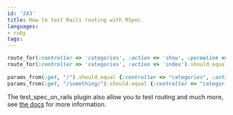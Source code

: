 ```yaml
---
id: '243'
title: How to test Rails routing with RSpec
languages:
- ruby
tags:
---
```


```ruby
route_for(:controller => 'categories', :action => 'show', :permalink => ['one', 'two', 'three']).should.equal '/one/two/three'
route_for(:controller => 'categories', :action => 'index').should.equal '/'
      
params_from(:get, "/").should.equal {:controller => "categories", :action => "index"}
params_from(:get, "/something/").should.equal {:controller => "categories", :action => "show", :permalink => ["something"]}
```
    

The test\_spec\_on\_rails plugin also allow you to test routing and much more, see [the docs](http://github.com/uhlenbrock/test_spec_on_rails/tree/master) for more information.

